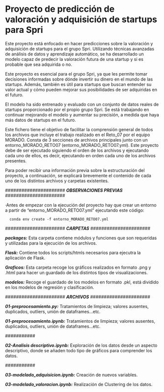 # Proyecto de predicción de valoración y adquisición de startups para Spri
Este proyecto está enfocado en hacer predicciones sobre la valoración y adquisición de startups para el grupo Spri. Utilizando técnicas avanzadas de análisis de datos y aprendizaje automático, se ha desarrollado un modelo capaz de predecir la valoración futura de una startup y si es probable que sea adquirida o no.

Este proyecto es esencial para el grupo Spri, ya que les permite tomar decisiones informadas sobre dónde invertir su dinero en el mundo de las startups. Además, también es útil para startups que buscan entender su valor actual y cómo pueden mejorar sus posibilidades de ser adquiridas en el futuro.

El modelo ha sido entrenado y evaluado con un conjunto de datos reales de startups proporcionado por el propio grupo Spri. Se está trabajando en continuar mejorando el modelo y aumentar su precisión, a medida que haya más datos de startups en el futuro.

Este fichero tiene el objetivo de facilitar la comprensión general de todos los archivos que incluye el trabajo realizado en el Reto_07 por el equipo MORADO. Consta de 3 secciones de archivos principales junto con un entorno_MORADO_RETO07 (entorno_MORADO_RETO07.yml). Este proyecto debe de ser ejecutado siguiendo el orden de los archivos y ejecutando cada uno de ellos, es decir, ejecutando en orden cada uno de los archivos presentes.

Para poder recibir una información previa sobre la estructuración del proyecto, a continuación, se explicará brevemente el contenido de cada uno de los distintos archivos y carpetas existentes.


###################### ***OBSERVACIONES PREVIAS*** ######################

·Antes de empezar con la ejecución del proyecto hay que crear un entorno a partir de “entorno_MORADO_RETO07.yml” ejecutando este código:

      conda env create -f entorno_MORADO_RETO07.yml


###################### ***CARPETAS*** ######################

***packages:*** Esta carpeta contiene módulos y funciones que son requeridas y utilizadas para la ejecución de los archivos.

***Flask:*** Contiene todos los scripts/htmls necesarios para ejecutra la aplicación de Flask.

***Graficos:*** Esta carpeta recoge los gráficos realizados en formato .png y .html para hacer un guardado de los distintos tipos de visualizaciones.
 
***modelos:*** Recoge el guardado de los modelos en formato .pkl, está dividido en los modelos de regresión y clasificación.


###################### ***ARCHIVOS*** ######################

***01-preprocesamiento.py:*** Tratamientos de limpieza; valores ausentes, duplicados, outliers, unión de dataframes...etc.

***01-preprocesamiento.ipynb:*** Tratamientos de limpieza; valores ausentes, duplicados, outliers, unión de dataframes...etc.


###########

***02-Analisis descriptivo.ipynb:*** Exploración de los datos desde un aspecto descriptivo, donde se añaden todo tipo de gráficos para comprender los datos.

###########

***03-modelado_adquisicion.ipynb:*** Creación de nuevos variables.

***03-modelado_valoracion.ipynb:*** Realización de Clustering de los datos.


